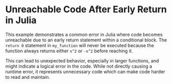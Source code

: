 # Unreachable Code After Early Return in Julia

This example demonstrates a common error in Julia where code becomes unreachable due to an early return statement within a conditional block.  The `return 0` statement in `my_function` will never be executed because the function always returns either `x^2` or `-x^2` before reaching it.

This can lead to unexpected behavior, especially in larger functions, and might indicate a logical error in the code.  While not directly causing a runtime error, it represents unnecessary code which can make code harder to read and maintain.